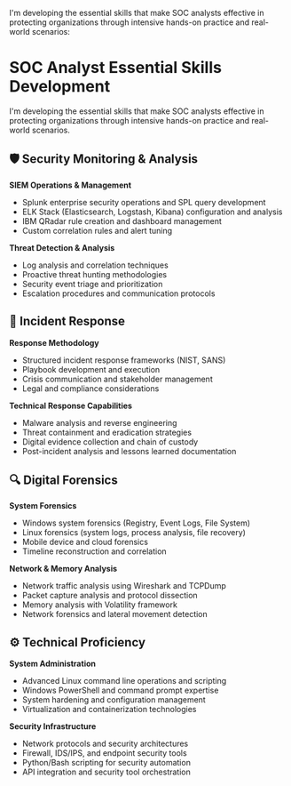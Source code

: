 
I'm developing the essential skills that make SOC analysts effective in protecting organizations through intensive hands-on practice and real-world scenarios:
# SOC Analyst Essential Skills Development

I'm developing the essential skills that make SOC analysts effective in protecting organizations through intensive hands-on practice and real-world scenarios.

## 🛡️ Security Monitoring & Analysis

**SIEM Operations & Management**
- Splunk enterprise security operations and SPL query development
- ELK Stack (Elasticsearch, Logstash, Kibana) configuration and analysis
- IBM QRadar rule creation and dashboard management
- Custom correlation rules and alert tuning

**Threat Detection & Analysis**
- Log analysis and correlation techniques
- Proactive threat hunting methodologies
- Security event triage and prioritization
- Escalation procedures and communication protocols

## 🚨 Incident Response

**Response Methodology**
- Structured incident response frameworks (NIST, SANS)
- Playbook development and execution
- Crisis communication and stakeholder management
- Legal and compliance considerations

**Technical Response Capabilities**
- Malware analysis and reverse engineering
- Threat containment and eradication strategies
- Digital evidence collection and chain of custody
- Post-incident analysis and lessons learned documentation

## 🔍 Digital Forensics

**System Forensics**
- Windows system forensics (Registry, Event Logs, File System)
- Linux forensics (system logs, process analysis, file recovery)
- Mobile device and cloud forensics
- Timeline reconstruction and correlation

**Network & Memory Analysis**
- Network traffic analysis using Wireshark and TCPDump
- Packet capture analysis and protocol dissection
- Memory analysis with Volatility framework
- Network forensics and lateral movement detection

## ⚙️ Technical Proficiency

**System Administration**
- Advanced Linux command line operations and scripting
- Windows PowerShell and command prompt expertise
- System hardening and configuration management
- Virtualization and containerization technologies

**Security Infrastructure**
- Network protocols and security architectures
- Firewall, IDS/IPS, and endpoint security tools
- Python/Bash scripting for security automation
- API integration and security tool orchestration

